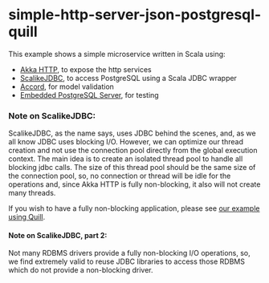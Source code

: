 # simple-http-server-json-postgresql-quill

This example shows a simple microservice written in Scala using:

- [Akka HTTP](http://doc.akka.io/docs/akka-http/current/scala/http/), to expose the http services
- [ScalikeJDBC](http://scalikejdbc.org/), to access PostgreSQL using a Scala JDBC wrapper
- [Accord](http://wix.github.io/accord/), for model validation
- [Embedded PostgreSQL Server](https://github.com/yandex-qatools/postgresql-embedded), for testing

### Note on ScalikeJDBC:
ScalikeJDBC, as the name says, uses JDBC behind the scenes, and, as we all know JDBC uses blocking I/O.
However, we can optimize our thread creation and not use the connection pool directly from the global execution context. The main idea is to create an isolated thread pool to handle all blocking jdbc calls. The size of this thread pool should be the same size of the connection pool, so, no connection or thread will be idle for the operations and, since Akka HTTP is fully non-blocking, it also will not create many threads.

If you wish to have a fully non-blocking application, please see [our example using Quill](https://github.com/gabfssilva/akka-http-microservice-templates/tree/master/simple-http-server-json-postgresql-quill).

#### Note on ScalikeJDBC, part 2:
Not many RDBMS drivers provide a fully non-blocking I/O operations, so, we find extremely valid to reuse JDBC libraries to access those RDBMS which do not provide a non-blocking driver.